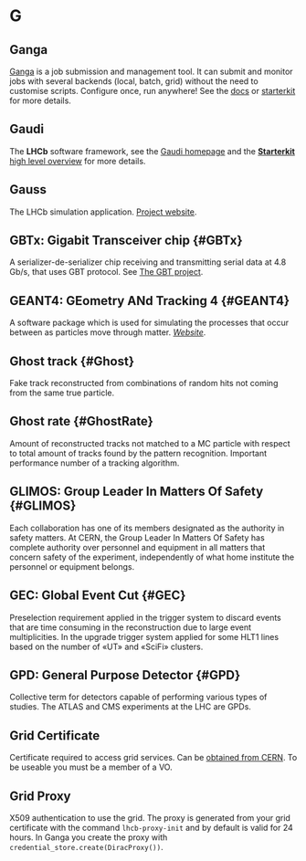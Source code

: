 # G

## Ganga

[Ganga](https://github.com/ganga-devs/ganga) is a job submission and management tool. It can submit and monitor jobs with several backends (local, batch, grid) without the need to customise scripts. Configure once, run anywhere! See the [docs](https://ganga.readthedocs.io/en/latest/) or [starterkit](https://lhcb.github.io/starterkit-lessons/first-analysis-steps/davinci-grid.html) for more details.

## Gaudi

The **LHCb** software framework, see the [Gaudi homepage](http://gaudi.web.cern.ch/gaudi/) and the [**Starterkit** high level overview](https://lhcb.github.io/starterkit-lessons/first-analysis-steps/davinci.html) for more details.

## Gauss

The LHCb simulation application. [Project website](http://lhcbdoc.web.cern.ch/lhcbdoc/gauss/).

## GBTx: Gigabit Transceiver chip {#GBTx}

A serializer-de-serializer chip receiving and transmitting serial data at 4.8 Gb/s, that uses GBT protocol.
See [The GBT project](https://cds.cern.ch/record/1235836/files/p342).


## GEANT4: GEometry ANd Tracking 4 {#GEANT4}

A software package which is used for simulating the processes that occur between as particles move through matter.
[_Website_](https://geant4.web.cern.ch/).

## Ghost track {#Ghost}
Fake track reconstructed from combinations of random hits not coming from the same true particle. 

## Ghost rate {#GhostRate}
Amount of reconstructed tracks not matched to a MC particle with respect to total amount of tracks found by the pattern recognition. Important performance number of a tracking algorithm. 

## GLIMOS: Group Leader In Matters Of Safety {#GLIMOS}

Each collaboration has one of its members designated as the authority in safety matters.
At CERN, the Group Leader In Matters Of Safety has complete authority over personnel and equipment in all matters that concern safety of the experiment,
independently of what home institute the personnel or equipment belongs.

## GEC: Global Event Cut {#GEC}
Preselection requirement applied in the trigger system to discard events that are time consuming in the reconstruction due to large event multiplicities. In the upgrade trigger system applied for some HLT1 lines based on the number of «UT» and «SciFi» clusters.

## GPD: General Purpose Detector {#GPD}

Collective term for detectors capable of performing various types of studies.
The ATLAS and CMS experiments at the LHC are GPDs.


## Grid Certificate

Certificate required to access grid services. Can be [obtained from CERN](https://ca.cern.ch/ca/). To be useable you must be a member of a VO.

## Grid Proxy

X509 authentication to use the grid. The proxy is generated from your grid certificate with the command `lhcb-proxy-init` and by default is valid for 24 hours. In Ganga you create the proxy with `credential_store.create(DiracProxy())`.
